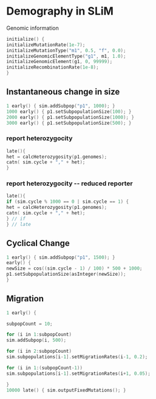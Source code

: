 # Demography in SLiM

Genomic information
```c
initialize() {
initializeMutationRate(1e-7);
initializeMutationType("m1", 0.5, "f", 0.0);
initializeGenomicElementType("g1", m1, 1.0);
initializeGenomicElement(g1, 0, 99999);
initializeRecombinationRate(1e-8);
}
```

## Instantaneous change in size
```c
1 early() { sim.addSubpop("p1", 1000); }
1000 early() { p1.setSubpopulationSize(100); }
2000 early() { p1.setSubpopulationSize(1000); }
3000 early() { p1.setSubpopulationSize(500); }
```


### report heterozygocity
```c
late(){
het = calcHeterozygosity(p1.genomes);
catn( sim.cycle + "," + het);
}
```

### report heterozygocity -- reduced reporter
```c
late(){
if (sim.cycle % 1000 == 0 | sim.cycle == 1) {
het = calcHeterozygosity(p1.genomes);
catn( sim.cycle + "," + het);
} // if
} // late
```

## Cyclical Change
```c
1 early() { sim.addSubpop("p1", 1500); }
early() {
newSize = cos((sim.cycle - 1) / 100) * 500 + 1000;
p1.setSubpopulationSize(asInteger(newSize));
}
```

## Migration
```c
1 early() {

subpopCount = 10;

for (i in 1:subpopCount)
sim.addSubpop(i, 500);

for (i in 2:subpopCount)
sim.subpopulations[i-1].setMigrationRates(i-1, 0.2);

for (i in 1:(subpopCount-1))
sim.subpopulations[i-1].setMigrationRates(i+1, 0.05);

}
10000 late() { sim.outputFixedMutations(); }

```
